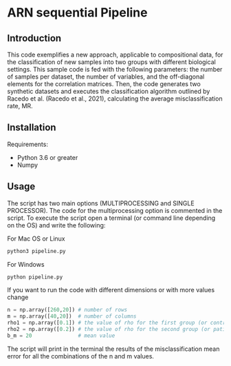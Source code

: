 # ARN sequential Pipeline

## Introduction

This code exemplifies a new approach, applicable to compositional data, for the classification of new samples into two groups with different biological settings. This sample code is fed with the following parameters: the number of samples per dataset, the number of variables, and the off-diagonal elements for the correlation matrices. Then, the code generates two synthetic datasets and executes the classification algorithm outlined by Racedo et al. (Racedo et al., 2021), calculating the average misclassification rate, MR.

## Installation
Requirements:

- Python 3.6 or greater
- Numpy

## Usage
The script has two main options (MULTIPROCESSING and SINGLE PROCESSOR). The code for the multiprocessing option is commented in the script. To execute the script open a terminal (or command line depending on the OS) and write the following:

For Mac OS or Linux
```bash
python3 pipeline.py
```
For Windows
```bash
python pipeline.py
```

If you want to run the code with different dimensions or with more values change
```python
n = np.array([260,20]) # number of rows
m = np.array([40,20])  # number of columns 
rho1 = np.array([0.1]) # the value of rho for the first group (or control)
rho2 = np.array([0.2]) # the value of rho for the second group (or patients)
b_m = 20    	       # mean value
```

The script will print in the terminal the results of the misclassification mean error for all the combinations of the n and m values.